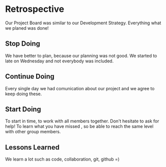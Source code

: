 # Retrospective

<!--
  compare your Development Strategy to your Project Board
  how different was your planned tasks from what you actually built?
  building something very different from your plan is not a bad thing!
  what counts is that you learn from your mistakes and make a better plan next time.
-->
Our Project Board was similar to our Development Strategy. Everything what we planed was done!

## Stop Doing

<!--
  what did your group do that did not go very well
  agree to stop doing this in the next project
  this could be about anything. communication, code, review, ...
  examples (be specific!):
  - pushing changes directly to master/main branch
  - claiming more issues at once than you can finish
-->
We have better to plan, because our planning was not good. We started to late on Wednesday and not everybody was included.

## Continue Doing

<!--
  what did your group that worked vwell
  agree to keep doing these in the next project
  this could be about anything. communication, code, review, ...
  examples (be specific!):
  - making small, well-named commits
  - using the `help-wanted` label
-->
Every single day we had comunication about our project and we agree to keep doing these.

## Start Doing

<!--
  what ideas does your group have for making a better project next time?
  agree to give these things a try in the next projec
  this could be about anything. communication, code, review, ...
  examples (be specific!):
  - use @mentions more often
  - use the github integration in slack. /github
-->
To start in time, to work with all members together. Don't hesitate to ask for help! To learn what you have missed , so be able to reach the same level with other group members.

## Lessons Learned

<!--
  what cool things or general lessons has your team learned?
  This can be about anything! code, collaboration, git, github, ...
-->
We learn a lot such as code, collaboration, git, github =)